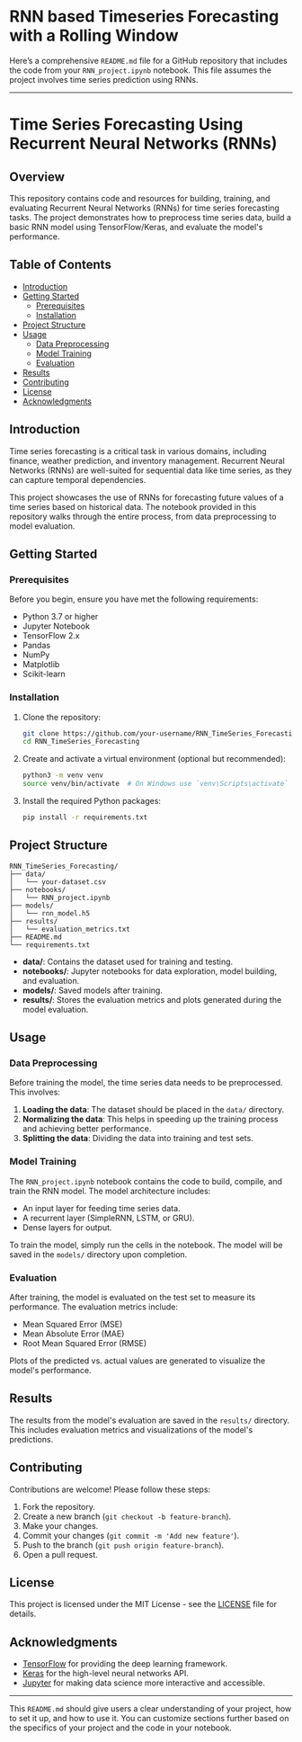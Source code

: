 # RNN based Timeseries Forecasting with a Rolling Window

Here’s a comprehensive `README.md` file for a GitHub repository that includes the code from your `RNN_project.ipynb` notebook. This file assumes the project involves time series prediction using RNNs.

---

# Time Series Forecasting Using Recurrent Neural Networks (RNNs)

## Overview

This repository contains code and resources for building, training, and evaluating Recurrent Neural Networks (RNNs) for time series forecasting tasks. The project demonstrates how to preprocess time series data, build a basic RNN model using TensorFlow/Keras, and evaluate the model's performance.

## Table of Contents

- [Introduction](#introduction)
- [Getting Started](#getting-started)
  - [Prerequisites](#prerequisites)
  - [Installation](#installation)
- [Project Structure](#project-structure)
- [Usage](#usage)
  - [Data Preprocessing](#data-preprocessing)
  - [Model Training](#model-training)
  - [Evaluation](#evaluation)
- [Results](#results)
- [Contributing](#contributing)
- [License](#license)
- [Acknowledgments](#acknowledgments)

## Introduction

Time series forecasting is a critical task in various domains, including finance, weather prediction, and inventory management. Recurrent Neural Networks (RNNs) are well-suited for sequential data like time series, as they can capture temporal dependencies.

This project showcases the use of RNNs for forecasting future values of a time series based on historical data. The notebook provided in this repository walks through the entire process, from data preprocessing to model evaluation.

## Getting Started

### Prerequisites

Before you begin, ensure you have met the following requirements:

- Python 3.7 or higher
- Jupyter Notebook
- TensorFlow 2.x
- Pandas
- NumPy
- Matplotlib
- Scikit-learn

### Installation

1. Clone the repository:

   ```bash
   git clone https://github.com/your-username/RNN_TimeSeries_Forecasting.git
   cd RNN_TimeSeries_Forecasting
   ```

2. Create and activate a virtual environment (optional but recommended):

   ```bash
   python3 -m venv venv
   source venv/bin/activate  # On Windows use `venv\Scripts\activate`
   ```

3. Install the required Python packages:

   ```bash
   pip install -r requirements.txt
   ```

## Project Structure

```
RNN_TimeSeries_Forecasting/
├── data/
│   └── your-dataset.csv
├── notebooks/
│   └── RNN_project.ipynb
├── models/
│   └── rnn_model.h5
├── results/
│   └── evaluation_metrics.txt
├── README.md
└── requirements.txt
```

- **data/**: Contains the dataset used for training and testing.
- **notebooks/**: Jupyter notebooks for data exploration, model building, and evaluation.
- **models/**: Saved models after training.
- **results/**: Stores the evaluation metrics and plots generated during the model evaluation.

## Usage

### Data Preprocessing

Before training the model, the time series data needs to be preprocessed. This involves:

1. **Loading the data**: The dataset should be placed in the `data/` directory.
2. **Normalizing the data**: This helps in speeding up the training process and achieving better performance.
3. **Splitting the data**: Dividing the data into training and test sets.

### Model Training

The `RNN_project.ipynb` notebook contains the code to build, compile, and train the RNN model. The model architecture includes:

- An input layer for feeding time series data.
- A recurrent layer (SimpleRNN, LSTM, or GRU).
- Dense layers for output.

To train the model, simply run the cells in the notebook. The model will be saved in the `models/` directory upon completion.

### Evaluation

After training, the model is evaluated on the test set to measure its performance. The evaluation metrics include:

- Mean Squared Error (MSE)
- Mean Absolute Error (MAE)
- Root Mean Squared Error (RMSE)

Plots of the predicted vs. actual values are generated to visualize the model's performance.

## Results

The results from the model's evaluation are saved in the `results/` directory. This includes evaluation metrics and visualizations of the model's predictions.

## Contributing

Contributions are welcome! Please follow these steps:

1. Fork the repository.
2. Create a new branch (`git checkout -b feature-branch`).
3. Make your changes.
4. Commit your changes (`git commit -m 'Add new feature'`).
5. Push to the branch (`git push origin feature-branch`).
6. Open a pull request.

## License

This project is licensed under the MIT License - see the [LICENSE](LICENSE) file for details.

## Acknowledgments

- [TensorFlow](https://www.tensorflow.org/) for providing the deep learning framework.
- [Keras](https://keras.io/) for the high-level neural networks API.
- [Jupyter](https://jupyter.org/) for making data science more interactive and accessible.

---

This `README.md` should give users a clear understanding of your project, how to set it up, and how to use it. You can customize sections further based on the specifics of your project and the code in your notebook.
